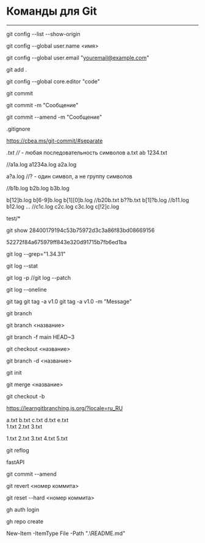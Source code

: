 # Команды для Git
___
git config --list --show-origin

git config --global user.name <имя>

git config --global user.email "youremail@example.com"

git add .

git config --global core.editor "code"

git commit

git commit -m "Сообщение"

git commit --amend -m "Сообщение"

.gitignore

https://cbea.ms/git-commit/#separate

*.txt      //* - любая последовательность символов   a.txt ab   1234.txt

//a1a.log  a1234a.log   a2a.log

a?a.log  //? - один символ, а не группу символов

//b1b.log b2b.log b3b.log

b[12]b.log
b[6-9]b.log
b[1][0]b.log //b20b.txt b??b.txt
b[1]?b.log //b11.log b12.log ...
//c1c.log c2c.log c3c.log
c[!2]c.log

test/*

git show 28400179194c53b75972d3c3a86f83bd08669156

52272f84a675979ff843e320d91715b7fb6ed1ba

git log --grep="1.34.31"

git log --stat

git log -p  //git log --patch

git log --oneline


git tag
git tag -a v1.0
git tag -a v1.0 -m "Message"

git branch

git branch <название>

git branch -f main HEAD~3

git checkout <название>

git branch -d <название>

git init

git merge <название>


git checkout -b <name>

https://learngitbranching.js.org/?locale=ru_RU

a.txt  b.txt  c.txt  d.txt e.txt        
                     1.txt 2.txt 3.txt

1.txt 2.txt 3.txt 4.txt 5.txt

git reflog

fastAPI

git commit --amend


git revert <номер коммита>

git reset --hard <номер коммита>


gh auth login

gh repo create

New-Item -ItemType File -Path ".\README.md"
